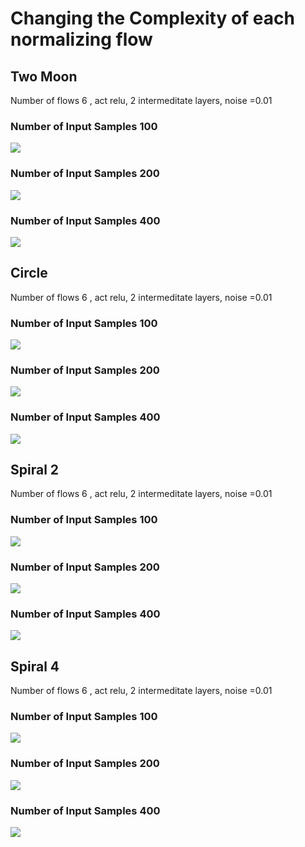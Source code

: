 # Changing the Complexity of each normalizing flow

## Two Moon

Number of flows 6 , act relu, 2 intermeditate layers, noise =0.01

### Number of Input Samples 100
![](../allOutputs/twomoons/actrelu/nS1/nT1/interDim256/inputS100/inputN0.01/nof6/image.png)
### Number of Input Samples 200
![](../allOutputs/twomoons/actrelu/nS1/nT1/interDim256/inputS200/inputN0.01/nof6/image.png)
### Number of Input Samples 400
![](../allOutputs/twomoons/actrelu/nS1/nT1/interDim256/inputS400/inputN0.01/nof6/image.png)

## Circle
Number of flows 6 , act relu, 2 intermeditate layers, noise =0.01

### Number of Input Samples 100
![](../allOutputs/circles/actrelu/nS1/nT1/interDim256/inputS100/inputN0.01/nof6/image.png)
### Number of Input Samples 200
![](../allOutputs/circles/actrelu/nS1/nT1/interDim256/inputS200/inputN0.01/nof6/image.png)
### Number of Input Samples 400
![](../allOutputs/circles/actrelu/nS1/nT1/interDim256/inputS400/inputN0.01/nof6/image.png)

## Spiral 2
Number of flows 6 , act relu, 2 intermeditate layers, noise =0.01

### Number of Input Samples 100
![](../allOutputs/spiral2/actrelu/nS1/nT1/interDim256/inputS100/inputN0.01/nof6/image.png)
### Number of Input Samples 200
![](../allOutputs/spiral2/actrelu/nS1/nT1/interDim256/inputS200/inputN0.01/nof6/image.png)
### Number of Input Samples 400
![](../allOutputs/spiral2/actrelu/nS1/nT1/interDim256/inputS400/inputN0.01/nof6/image.png)

## Spiral 4
Number of flows 6 , act relu, 2 intermeditate layers, noise =0.01

### Number of Input Samples 100
![](../allOutputs/spiral4/actrelu/nS1/nT1/interDim256/inputS100/inputN0.01/nof6/image.png)
### Number of Input Samples 200
![](../allOutputs/spiral4/actrelu/nS1/nT1/interDim256/inputS200/inputN0.01/nof6/image.png)
### Number of Input Samples 400
![](../allOutputs/spiral4/actrelu/nS1/nT1/interDim256/inputS400/inputN0.01/nof6/image.png)




